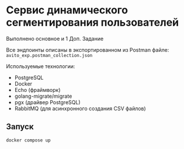 # Сервис динамического сегментирования пользователей

Выполнено основное и 1 Доп. Задание

Все эндпоинты описаны в экспортированном из Postman файле: `avito_exp.postman_collection.json`

Используемые технологии:
- PostgreSQL
- Docker
- Echo (фраймворк)
- golang-migrate/migrate
- pgx (драйвер PostgreSQL)
- RabbitMQ (для асинхронного создания CSV файлов)


## Запуск 

```bash
docker compose up 
```

